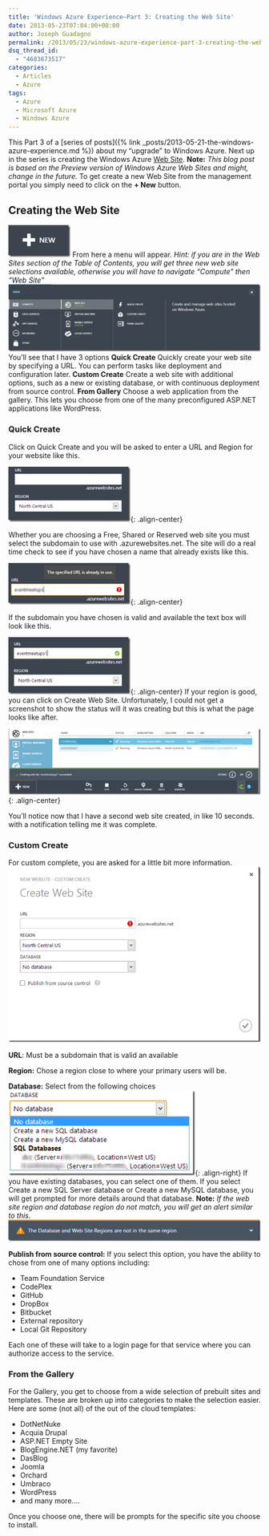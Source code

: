 ```yaml
---
title: 'Windows Azure Experience–Part 3: Creating the Web Site'
date: 2013-05-23T07:04:00+00:00
author: Joseph Guadagno
permalink: /2013/05/23/windows-azure-experience-part-3-creating-the-web-site/
dsq_thread_id:
  - "4683673517"
categories:
  - Articles
  - Azure
tags:
  - Azure
  - Microsoft Azure
  - Windows Azure
---
```


This Part 3 of a [series of posts]({% link _posts/2013-05-21-the-windows-azure-experience.md %}) about my “upgrade” to Windows Azure. Next up in the series is creating the Windows Azure [Web Site](http://www.windowsazure.com/en-us/manage/services/web-sites/). **Note:** _This blog post is based on the Preview version of Windows Azure Web Sites and might, change in the future._ To get create a new Web Site from the management portal you simply need to click on the **+ New** button.

## Creating the Web Site

[![image](/assets/images/posts/image_thumb_11.png "image")](/assets/images/posts/image_12.png) From here a menu will appear. _Hint: if you are in the Web Sites section of the Table of Contents, you will get three new web site selections available, otherwise you will have to navigate “Compute" then “Web Site”_ [![image](/assets/images/posts/image_thumb_12.png "image")](/assets/images/posts/image_13.png) You’ll see that I have 3 options **Quick Create** Quickly create your web site by specifying a URL. You can perform tasks like deployment and configuration later. **Custom Create** Create a web site with additional options, such as a new or existing database, or with continuous deployment from source control. **From Gallery** Choose a web application from the gallery. This lets you choose from one of the many preconfigured ASP.NET applications like WordPress.

### Quick Create

Click on Quick Create and you will be asked to enter a URL and Region for your website like this.

[![image-center](/assets/images/posts/image_thumb_13.png "image")](/assets/images/posts/image_14.png){: .align-center}

Whether you are choosing a Free, Shared or Reserved web site you must select the subdomain to use with .azurewebsites.net.  The site will do a real time check to see if you have chosen a name that already exists like this.

[![image-center](/assets/images/posts/image_thumb_14.png "image")](/assets/images/posts/image_15.png){: .align-center}

If the subdomain you have chosen is valid and available the text box will look like this.

[![image-center](/assets/images/posts/image_thumb_15.png "image")](/assets/images/posts/image_16.png){: .align-center} If your region is good, you can click on Create Web Site. Unfortunately, I could not get a screenshot to show the status will it was creating but this is what the page looks like after.

[![image-center](/assets/images/posts/image_thumb_16.png "image")](/assets/images/posts/image_17.png){: .align-center}

You’ll notice now that I have a second web site created, in like 10 seconds. with a notification telling me it was complete.

### Custom Create

For custom complete, you are asked for a little bit more information. [![image](/assets/images/posts/image_thumb_17.png "image")](/assets/images/posts/image_18.png)

**URL**: Must be a subdomain that is valid an available

**Region:** Chose a region close to where your primary users will be.

**Database:** Select from the following choices [![image-right](/assets/images/posts/image_thumb_18.png "image")](/assets/images/posts/image_19.png){: .align-right} If you have existing databases, you can select one of them.  If you select Create a new SQL Server database or Create a new MySQL database, you will get prompted for more details around that database. **Note:** _If the web site region and database region do not match, you will get an alert similar to this._
[![image](/assets/images/posts/image_thumb_19.png "image")](/assets/images/posts/image_20.png)

**Publish from source control:** If you select this option, you have the ability to chose from one of many options including:

* Team Foundation Service
* CodePlex
* GitHub
* DropBox
* Bitbucket
* External repository
* Local Git Repository

Each one of these will take to a login page for that service where you can authorize access to the service.

### From the Gallery

For the Gallery, you get to choose from a wide selection of prebuilt sites and templates. These are broken up into categories to make the selection easier.  Here are some (not all) of the out of the cloud templates:

* DotNetNuke
* Acquia Drupal
* ASP.NET Empty Site
* BlogEngine.NET (my favorite)
* DasBlog
* Joomla
* Orchard
* Umbraco
* WordPress
* and many more….

Once you choose one, there will be prompts for the specific site you choose to install.